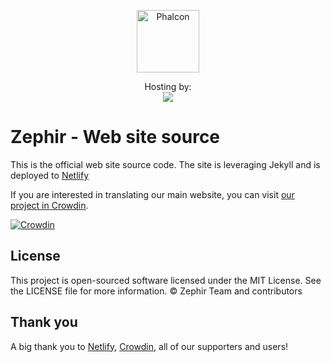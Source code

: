 <p align="center"><a href="https://zephir-lang.com/" target="_blank">
    <img src="https://assets.phalcon.io/zephir/zephir_logo-105x36.svg" height="100" alt="Phalcon"/>
</a></p>

<p align="center">
    Hosting by:
    <br />
    <a href="https://www.netlify.com">
        <img src="https://www.netlify.com/img/global/badges/netlify-color-accent.svg"/>
    </a>
</p>

# Zephir - Web site source

This is the official web site source code. The site is leveraging Jekyll and is deployed to [Netlify](https://app.netlify.com)

If you are interested in translating our main website, you can visit [our project in Crowdin](https://crowdin.com/project/zephir-website).

[![Crowdin](https://d322cqt584bo4o.cloudfront.net/zephir-website/localized.svg)](https://crowdin.com/project/zephir-website)

## License

This project is open-sourced software licensed under the MIT License. See the LICENSE file for more information.
© Zephir Team and contributors

## Thank you

A big thank you to [Netlify](https://app.netlify.com), [Crowdin](https://crowdin.com), all of our supporters and users!
